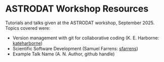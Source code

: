 # ASTRODAT Workshop Resources

Tutorials and talks given at the ASTRODAT workshop, September 2025.  Topics covered were:
- Version management with git for collaborative coding (K. E. Harborne: [kateharborne](https://github.com/kateharborne))
- Scientific Software Development (Samuel Farrens: [sfarrens](https://github.com/sfarrens))
- Example Talk Name (A. N. Author, github handle)
